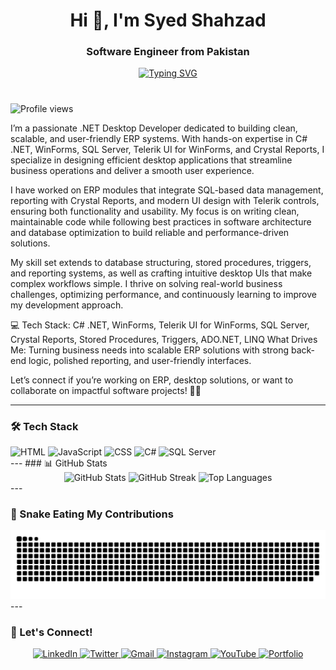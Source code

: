 <h1 align="center">Hi 👋, I'm Syed Shahzad</h1>
<h3 align="center">Software Engineer from Pakistan</h3>
<p align="center">
  <a href="https://github.com/ShahzadSyed">
    <img src="https://readme-typing-svg.demolab.com?font=Fira+Code&pause=1000&color=00FF00&center=true&vCenter=true&width=435&lines=Turning+Ideas+into+Reality;Building+Modern+Web+Apps;Always+Learning+%26+Growing" alt="Typing SVG" />
  </a>
</p>

#

![Profile views](https://komarev.com/ghpvc/?username=ShahzadSyed&label=Profile%20views&color=0e75b6&style=flat)

I’m a passionate .NET Desktop Developer dedicated to building clean, scalable, and user-friendly ERP systems. With hands-on expertise in C# .NET, WinForms, SQL Server, Telerik UI for WinForms, and Crystal Reports, I specialize in designing efficient desktop applications that streamline business operations and deliver a smooth user experience.

I have worked on ERP modules that integrate SQL-based data management, reporting with Crystal Reports, and modern UI design with Telerik controls, ensuring both functionality and usability. My focus is on writing clean, maintainable code while following best practices in software architecture and database optimization to build reliable and performance-driven solutions.

My skill set extends to database structuring, stored procedures, triggers, and reporting systems, as well as crafting intuitive desktop UIs that make complex workflows simple. I thrive on solving real-world business challenges, optimizing performance, and continuously learning to improve my development approach.

💻 Tech Stack: C# .NET, WinForms, Telerik UI for WinForms, SQL Server, Crystal Reports, Stored Procedures, Triggers, ADO.NET, LINQ
What Drives Me: Turning business needs into scalable ERP solutions with strong back-end logic, polished reporting, and user-friendly interfaces.

Let’s connect if you’re working on ERP, desktop solutions, or want to collaborate on impactful software projects! 🚀💡





---
### 🛠️ Tech Stack
<div class="tech-icons">
  <img src="https://img.shields.io/badge/HTML5-E34F26?style=for-the-badge&logo=html5&logoColor=white" alt="HTML" />
  <img src="https://img.shields.io/badge/JavaScript-F7DF1E?style=for-the-badge&logo=javascript&logoColor=black" alt="JavaScript" />
  <img src="https://img.shields.io/badge/CSS3-1572B6?style=for-the-badge&logo=css3&logoColor=white" alt="CSS" />
  <img src="https://img.shields.io/badge/C%23-239120?style=for-the-badge&logo=c-sharp&logoColor=white" alt="C#" />
  <img src="https://img.shields.io/badge/SQL_Server-CC2927?style=for-the-badge&logo=microsoft-sql-server&logoColor=white" alt="SQL Server" />

</div>
---
### 📊 GitHub Stats
<div align="center">
  <img src="https://github-readme-stats.vercel.app/api?username=ShahzadSyed&show_icons=true&theme=dark&hide_border=true&include_all_commits=true&count_private=true" alt="GitHub Stats" width="48%" />
  <img src="https://github-readme-streak-stats.herokuapp.com/?user=ShahzadSyed&theme=dark&hide_border=true" alt="GitHub Streak" width="48%" />
  <img src="https://github-readme-stats.vercel.app/api/top-langs/?username=ShahzadSyed&layout=compact&theme=dark&hide_border=true" alt="Top Languages" width="48%" />
</div>
---

### 🐍 Snake Eating My Contributions
<div align="center">
  <img src="https://raw.githubusercontent.com/Platane/snk/output/github-contribution-grid-snake.svg" alt="Snake Animation" />
</div>
---

### 💬 Let's Connect!
<p align="center">
  <a href="https://www.linkedin.com/in/syedshahzad13/" target="_blank">
    <img src="https://img.shields.io/badge/LinkedIn-0077B5?style=for-the-badge&logo=linkedin&logoColor=white" alt="LinkedIn" />
  </a>
  <a href="{twitter}" target="_blank">
    <img src="https://img.shields.io/badge/Twitter-1DA1F2?style=for-the-badge&logo=twitter&logoColor=white" alt="Twitter" />
  </a>
  <a href="mailto:{gmail}" target="_blank">
    <img src="https://img.shields.io/badge/Gmail-D14836?style=for-the-badge&logo=gmail&logoColor=white" alt="Gmail" />
  </a>
  <a href="{instagram}" target="_blank">
    <img src="https://img.shields.io/badge/Instagram-E4405F?style=for-the-badge&logo=instagram&logoColor=white" alt="Instagram" />
  </a>
  <a href="{youtube}" target="_blank">
    <img src="https://img.shields.io/badge/YouTube-FF0000?style=for-the-badge&logo=youtube&logoColor=white" alt="YouTube" />
  </a>
  <a href="{portfolio}" target="_blank">
    <img src="https://img.shields.io/badge/Portfolio-000000?style=for-the-badge&logo=portfolio&logoColor=white" alt="Portfolio" />
  </a>
</p>
